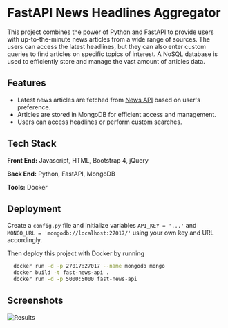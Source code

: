
# FastAPI News Headlines Aggregator 

This project combines the power of Python and FastAPI to provide users with up-to-the-minute news articles from a wide range of sources. The users can access the latest headlines, but they can also enter custom queries to find articles on specific topics of interest. A NoSQL database is used to efficiently store and manage the vast amount of articles data.


## Features

- Latest news articles are fetched from [News API](https://newsapi.org/) based on user's preference.
- Articles are stored in MongoDB for efficient access and management.
- Users can access headlines or perform custom searches.
## Tech Stack

**Front End:** Javascript, HTML, Bootstrap 4, jQuery <br>

**Back End:** Python, FastAPI, MongoDB <br>

**Tools:** Docker


## Deployment
Create a `config.py` file and initialize variables `API_KEY = '...'` and `MONGO_URL = 'mongodb://localhost:27017/'` using your own key and URL accordingly.

Then deploy this project with Docker by running

```bash
  docker run -d -p 27017:27017 --name mongodb mongo 
  docker build -t fast-news-api . 
  docker run -d -p 5000:5000 fast-news-api 
```

## Screenshots
![Results](https://github.com/manosmin/Headlines-FastAPI/blob/master/screenshots/ss.png)